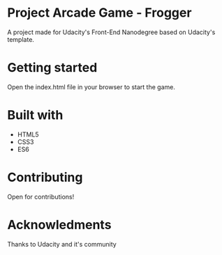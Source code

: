 # Project Arcade Game - Frogger

A project made for Udacity's Front-End Nanodegree based on Udacity's template.

# Getting started

Open the index.html file in your browser to start the game.

# Built with

 - HTML5
 - CSS3
 - ES6
 
# Contributing

Open for contributions!

# Acknowledments

Thanks to Udacity and it's community